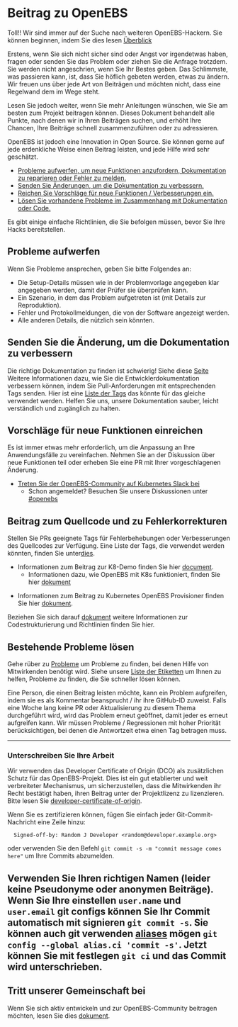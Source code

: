 # Beitrag zu OpenEBS

Toll!! Wir sind immer auf der Suche nach weiteren OpenEBS-Hackern. Sie können beginnen, indem Sie dies lesen [Überblick](./contribute/design/README.md)

Erstens, wenn Sie sich nicht sicher sind oder Angst vor irgendetwas haben, fragen oder senden Sie das Problem oder ziehen Sie die Anfrage trotzdem. Sie werden nicht angeschrien, wenn Sie Ihr Bestes geben. Das Schlimmste, was passieren kann, ist, dass Sie höflich gebeten werden, etwas zu ändern. Wir freuen uns über jede Art von Beiträgen und möchten nicht, dass eine Regelwand dem im Wege steht.

Lesen Sie jedoch weiter, wenn Sie mehr Anleitungen wünschen, wie Sie am besten zum Projekt beitragen können. Dieses Dokument behandelt alle Punkte, nach denen wir in Ihren Beiträgen suchen, und erhöht Ihre Chancen, Ihre Beiträge schnell zusammenzuführen oder zu adressieren.

OpenEBS ist jedoch eine Innovation in Open Source. Sie können gerne auf jede erdenkliche Weise einen Beitrag leisten, und jede Hilfe wird sehr geschätzt.

- [Probleme aufwerfen, um neue Funktionen anzufordern, Dokumentation zu reparieren oder Fehler zu melden.](#raising-issues)
- [Senden Sie Änderungen, um die Dokumentation zu verbessern.](#submit-change-to-improve-documentation) 
- [Reichen Sie Vorschläge für neue Funktionen / Verbesserungen ein.](#submit-proposals-for-new-features)
- [Lösen Sie vorhandene Probleme im Zusammenhang mit Dokumentation oder Code.](#contributing-to-source-code-and-bug-fixes)

Es gibt einige einfache Richtlinien, die Sie befolgen müssen, bevor Sie Ihre Hacks bereitstellen.

## Probleme aufwerfen

Wenn Sie Probleme ansprechen, geben Sie bitte Folgendes an:
- Die Setup-Details müssen wie in der Problemvorlage angegeben klar angegeben werden, damit der Prüfer sie überprüfen kann.
- Ein Szenario, in dem das Problem aufgetreten ist (mit Details zur Reproduktion).
- Fehler und Protokollmeldungen, die von der Software angezeigt werden.
- Alle anderen Details, die nützlich sein könnten.

## Senden Sie die Änderung, um die Dokumentation zu verbessern

Die richtige Dokumentation zu finden ist schwierig! Siehe diese [Seite](./contribute/CONTRIBUTING-TO-DEVELOPER-DOC.md) Weitere Informationen dazu, wie Sie die Entwicklerdokumentation verbessern können, indem Sie Pull-Anforderungen mit entsprechenden Tags senden. Hier ist eine [Liste der Tags](./contribute/labels-of-issues.md) das könnte für das gleiche verwendet werden. Helfen Sie uns, unsere Dokumentation sauber, leicht verständlich und zugänglich zu halten.

## Vorschläge für neue Funktionen einreichen

Es ist immer etwas mehr erforderlich, um die Anpassung an Ihre Anwendungsfälle zu vereinfachen. Nehmen Sie an der Diskussion über neue Funktionen teil oder erheben Sie eine PR mit Ihrer vorgeschlagenen Änderung. 

- [Treten Sie der OpenEBS-Community auf Kubernetes Slack bei](https://kubernetes.slack.com)
	- Schon angemeldet? Besuchen Sie unsere Diskussionen unter [#openebs](https://kubernetes.slack.com/messages/openebs/)

## Beitrag zum Quellcode und zu Fehlerkorrekturen

Stellen Sie PRs geeignete Tags für Fehlerbehebungen oder Verbesserungen des Quellcodes zur Verfügung. Eine Liste der Tags, die verwendet werden könnten, finden Sie unter[dies](./contribute/labels-of-issues.md).

* Informationen zum Beitrag zur K8-Demo finden Sie hier [document](./contribute/CONTRIBUTING-TO-K8S-DEMO.md).
    - Informationen dazu, wie OpenEBS mit K8s funktioniert, finden Sie hier [dokument](./k8s/README.md) 
- Informationen zum Beitrag zu Kubernetes OpenEBS Provisioner finden Sie hier [dokument](./contribute/CONTRIBUTING-TO-KUBERNETES-OPENEBS-PROVISIONER.md).
    
Beziehen Sie sich darauf [dokument](./contribute/design/code-structuring.md) weitere Informationen zur Codestrukturierung und Richtlinien finden Sie hier.

## Bestehende Probleme lösen
Gehe rüber zu [Probleme](https://github.com/openebs/openebs/issues) um Probleme zu finden, bei denen Hilfe von Mitwirkenden benötigt wird. Siehe unsere [Liste der Etiketten](./contribute/labels-of-issues.md) um Ihnen zu helfen, Probleme zu finden, die Sie schneller lösen können.

Eine Person, die einen Beitrag leisten möchte, kann ein Problem aufgreifen, indem sie es als Kommentar beansprucht / ihr ihre GitHub-ID zuweist. Falls eine Woche lang keine PR oder Aktualisierung zu diesem Thema durchgeführt wird, wird das Problem erneut geöffnet, damit jeder es erneut aufgreifen kann. Wir müssen Probleme / Regressionen mit hoher Priorität berücksichtigen, bei denen die Antwortzeit etwa einen Tag betragen muss.

---
### Unterschreiben Sie Ihre Arbeit

Wir verwenden das Developer Certificate of Origin (DCO) als zusätzlichen Schutz für das OpenEBS-Projekt. Dies ist ein gut etablierter und weit verbreiteter Mechanismus, um sicherzustellen, dass die Mitwirkenden ihr Recht bestätigt haben, ihren Beitrag unter der Projektlizenz zu lizenzieren. Bitte lesen Sie [developer-certificate-of-origin](./contribute/developer-certificate-of-origin).

Wenn Sie es zertifizieren können, fügen Sie einfach jeder Git-Commit-Nachricht eine Zeile hinzu:

````
  Signed-off-by: Random J Developer <random@developer.example.org>
````
oder verwenden Sie den Befehl `git commit -s -m "commit message comes here"` um Ihre Commits abzumelden.

Verwenden Sie Ihren richtigen Namen (leider keine Pseudonyme oder anonymen Beiträge). Wenn Sie Ihre einstellen `user.name` und `user.email` git configs können Sie Ihr Commit automatisch mit signieren `git commit -s`. Sie können auch git verwenden [aliases](https://git-scm.com/book/en/v2/Git-Basics-Git-Aliases) mögen `git config --global alias.ci 'commit -s'`. Jetzt können Sie mit festlegen `git ci` und das Commit wird unterschrieben.
---

## Tritt unserer Gemeinschaft bei

Wenn Sie sich aktiv entwickeln und zur OpenEBS-Community beitragen möchten, lesen Sie dies [dokument](./community/README.md).
